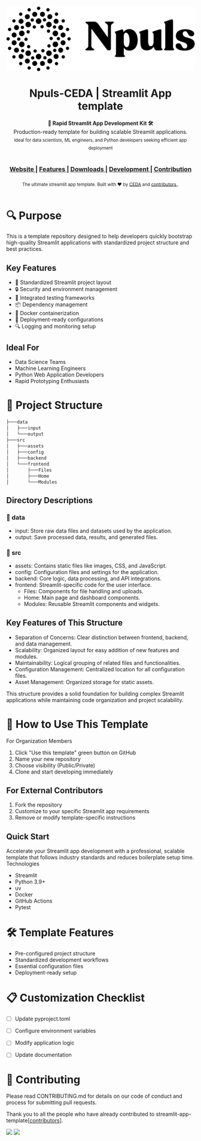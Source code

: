 <p align="center"><img src="src/assets/npuls_logo.png" alt="CEDA"></p>

<h1 align="center">Npuls-CEDA | Streamlit App template</h1>

<div align="center"> <strong>🚀 Rapid Streamlit App Development Kit 🛠️</strong>
    <br> Production-ready template for building scalable Streamlit applications. 
    <br>
    <sub>Ideal for data scientists, ML engineers, and Python developers seeking efficient app deployment</sub> </div> 

<br>

<div align="center">
  <h3>
    <a href="https://community-data-ai.npuls.nl/groups/view/44d20066-53a8-48c2-b4e9-be348e05d273/project-center-for-educational-data-analytics-ceda">
      Website
    </a>
    <span> | </span>
    <a href="https://github.com/cedanl/streamlit-app-template#features">
      Features
    </a>
    <span> | </span>
    <a href="https://github.com/cedanl/streamlit-app-template#download-and-installation">
      Downloads
    </a>
    <span> | </span>
    <a href="https://github.com/cedanl/streamlit-app-template#development">
      Development
    </a>
    <span> | </span>
    <a href="https://github.com/cedanl/streamlit-app-template#contribution">
      Contribution
    </a>
  </h3>
</div>

<div align="center">
  <sub>The ultimate streamlit app template. Built with ❤︎ by
    <a href="https://github.com/cedanl">CEDA</a> and
    <a href="https://github.com/cedanl/streamlit-app-template/graphs/contributors">
      contributors
    </a>
    .
  </sub>
</div>

<br />


# 🔍 Purpose
This is a template repository designed to help developers quickly bootstrap high-quality Streamlit applications with standardized project structure and best practices.

## Key Features

- 🚀 Standardized Streamlit project layout
- 🔒 Security and environment management
- 🧪 Integrated testing frameworks
- 📦 Dependency management
- 🐳 Docker containerization
- 🚢 Deployment-ready configurations
- 🔍 Logging and monitoring setup

## Ideal For

- Data Science Teams
- Machine Learning Engineers
- Python Web Application Developers
- Rapid Prototyping Enthusiasts

# 📁 Project Structure

```
├───data
│   ├───input
│   └───output
├───src
│   ├───assets
│   ├───config
│   ├───backend
│   └───frontend
│       ├───Files
│       ├───Home
│       └───Modules

```

## Directory Descriptions

### 📂 data

- input: Store raw data files and datasets used by the application.
- output: Save processed data, results, and generated files.

### 📂 src

- assets: Contains static files like images, CSS, and JavaScript.
- config: Configuration files and settings for the application.
- backend: Core logic, data processing, and API integrations.
- frontend: Streamlit-specific code for the user interface.
  - Files: Components for file handling and uploads.
  - Home: Main page and dashboard components.
  - Modules: Reusable Streamlit components and widgets.


## Key Features of This Structure

- Separation of Concerns: Clear distinction between frontend, backend, and data management.
- Scalability: Organized layout for easy addition of new features and modules.
- Maintainability: Logical grouping of related files and functionalities.
- Configuration Management: Centralized location for all configuration files.
- Asset Management: Organized storage for static assets.

This structure provides a solid foundation for building complex Streamlit applications while maintaining code organization and project scalability.

# 🌟 How to Use This Template
For Organization Members

1. Click "Use this template" green button on GitHub
2. Name your new repository
3. Choose visibility (Public/Private)
4. Clone and start developing immediately

## For External Contributors

1. Fork the repository
2. Customize to your specific Streamlit app requirements
3. Remove or modify template-specific instructions

## Quick Start

Accelerate your Streamlit app development with a professional, scalable template that follows industry standards and reduces boilerplate setup time.
Technologies

- Streamlit
- Python 3.9+
- uv
- Docker
- GitHub Actions
- Pytest



# 🛠 Template Features

- Pre-configured project structure
- Standardized development workflows
- Essential configuration files
- Deployment-ready setup

# 📋 Customization Checklist

- [ ] Update pyproject.toml
- [ ] Configure environment variables
- [ ] Modify application logic
- [ ] Update documentation



# 🤝 Contributing
Please read CONTRIBUTING.md for details on our code of conduct and process for submitting pull requests.

Thank you to all the people who have already contributed to streamlit-app-template[[contributors](https://github.com/cedanl/textanalysisstreamlit-app-template/graphs/contributors)].


[![](https://github.com/asewnandan.png?size=50)](https://github.com/asewnandan)
[![](https://github.com/tin900.png?size=50)](https://github.com/tin900)




